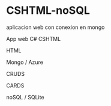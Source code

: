 # CSHTML-noSQL
aplicacion web con conexion en mongo


App web C#  CSHTML 

HTML 

Mongo /  Azure 

CRUDS 

CARDS

noSQL /  SQLite
